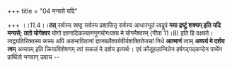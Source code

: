 +++
title = "04 मन्यसे यदि"

+++
।।11.4।।**तत्** सर्वस्य स्रष्ट्ट सर्वस्य प्रशासितृ सर्वस्य आधारभूतं
त्वद्रूपं **मया द्रष्टुं शक्यम् इति यदि मन्यसे; ततो योगेश्वर** योगो
ज्ञानादिकल्याणगुणयोगःपश्य मे योगमैश्वरम् (गीता 11।8) इति हि वक्ष्यते।
त्वद्व्यतिरिक्तस्य कस्य अपि असंभावितानां ज्ञानबलैश्वर्यवीर्यशक्तितेजसां
निधे **आत्मानं** त्वाम् **अव्ययं मे दर्शय त्वम्** अव्ययम् इति
क्रियाविशेषणम् त्वां सकलं मे दर्शय इत्यर्थः। एवं कौतूहलान्वितेन
हर्षगद्गद्कण्ठेन पार्थेन प्रार्थितो भगवान् उवाच --
